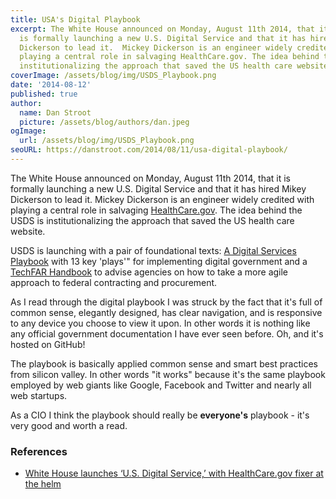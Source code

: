 ```yaml
---
title: USA's Digital Playbook
excerpt: The White House announced on Monday, August 11th 2014, that it
  is formally launching a new U.S. Digital Service and that it has hired Mikey
  Dickerson to lead it.  Mickey Dickerson is an engineer widely credited with
  playing a central role in salvaging HealthCare.gov. The idea behind the USDS is
  institutionalizing the approach that saved the US health care website.
coverImage: /assets/blog/img/USDS_Playbook.png
date: '2014-08-12'
published: true
author:
  name: Dan Stroot
  picture: /assets/blog/authors/dan.jpeg
ogImage:
  url: /assets/blog/img/USDS_Playbook.png
seoURL: https://danstroot.com/2014/08/11/usa-digital-playbook/
---
```


The White House announced on Monday, August 11th 2014, that it is formally launching a new U.S. Digital Service and that it has hired Mikey Dickerson to lead it. Mickey Dickerson is an engineer widely credited with playing a central role in salvaging [HealthCare.gov](https://www.healthcare.gov/). The idea behind the USDS is institutionalizing the approach that saved the US health care website.

USDS is launching with a pair of foundational texts: [A Digital Services Playbook](https://playbook.cio.gov/) with 13 key 'plays'" for implementing digital government and a [TechFAR Handbook](https://github.com/WhiteHouse/playbook/blob/gh-pages/_includes/techfar-online.md) to advise agencies on how to take a more agile approach to federal contracting and procurement.

As I read through the digital playbook I was struck by the fact that it's full of common sense, elegantly designed, has clear navigation, and is responsive to any device you choose to view it upon. In other words it is nothing like any official government documentation I have ever seen before. Oh, and it's hosted on GitHub!

The playbook is basically applied common sense and smart best practices from silicon valley. In other words "it works" because it's the same playbook employed by web giants like Google, Facebook and Twitter and nearly all web startups.

As a CIO I think the playbook should really be **everyone's** playbook - it's very good and worth a read.

### References

- [White House launches ‘U.S. Digital Service,’ with HealthCare.gov fixer at the helm](http://www.washingtonpost.com/blogs/the-switch/wp/2014/08/11/white-house-launches-u-s-digital-service-with-healthcare-gov-fixer-at-the-helm/)
